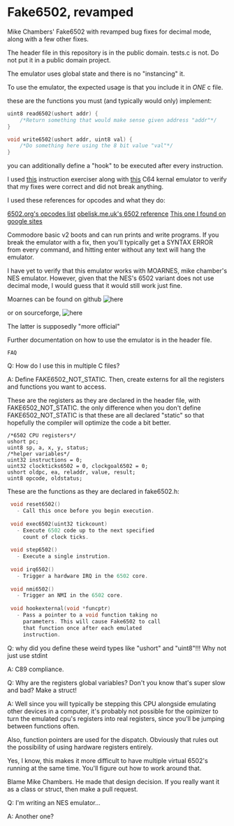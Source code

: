 # Fake6502, revamped

Mike Chambers' Fake6502 with revamped bug fixes for decimal mode, along with a few other fixes.

The header file in this repository is in the public domain. tests.c is not. Do not put it in a public domain project.


The emulator uses global state and there is no "instancing" it.

To use the emulator, the expected usage is that you include it in *ONE* c file.

these are the functions you must (and typically would only) implement:

```c
uint8 read6502(ushort addr) {
	/*Return something that would make sense given address "addr"*/
}

void write6502(ushort addr, uint8 val) {
    /*Do something here using the 8 bit value "val"*/
}
```

you can additionally define a "hook" to be executed after every instruction.



I used [this](https://github.com/omarandlorraine/fake6502) instruction exerciser along with 
[this](https://github.com/mist64/kernalemu) C64 kernal emulator to verify that my fixes were correct and
did not break anything.

I used these references for opcodes and what they do:

[6502.org's opcodes list](http://6502.org/tutorials/6502opcodes.html)
[obelisk.me.uk's 6502 reference](http://www.obelisk.me.uk/6502/reference.html)
[This one I found on google sites](https://sites.google.com/site/6502asembly/6502-instruction-set)

Commodore basic v2 boots and can run prints and write programs. 
If you break the emulator with a fix, then you'll typically get a SYNTAX ERROR
from every command, and hitting enter without any text will hang the emulator.

I have yet to verify that this emulator works with MOARNES, mike chamber's NES emulator.
However, given that the NES's 6502 variant does not use decimal mode, I would guess
that it would still work just fine.

Moarnes can be found on github ![here](https://github.com/darlanalves/moarnes) 

or on sourceforge, ![here](https://sourceforge.net/projects/moarnes/)

The latter is supposedly "more official"


Further documentation on how to use the emulator is in the header file.

~~~~~~~~~~~~~~~~~~~~~~~~~~~~~~~~~~~~~~~~~~~~~~~~
FAQ
~~~~~~~~~~~~~~~~~~~~~~~~~~~~~~~~~~~~~~~~~~~~~~~~
Q: How do I use this in multiple C files?

A: Define FAKE6502_NOT_STATIC. Then, create externs for all the registers and functions you want to access.

These are the registers as they are declared in the header file, with FAKE6502_NOT_STATIC. the only difference
when you don't define FAKE6502_NOT_STATIC is that these are all declared "static" so that hopefully the compiler
will optimize the code a bit better.

```
/*6502 CPU registers*/
ushort pc;
uint8 sp, a, x, y, status;
/*helper variables*/
uint32 instructions = 0; 
uint32 clockticks6502 = 0, clockgoal6502 = 0;
ushort oldpc, ea, reladdr, value, result;
uint8 opcode, oldstatus;
```

These are the functions as they are declared in fake6502.h:

```c
 void reset6502()
   - Call this once before you begin execution.    
                                                   
 void exec6502(uint32 tickcount)                 
   - Execute 6502 code up to the next specified  
     count of clock ticks.                       
                                                 
 void step6502()                                 
   - Execute a single instrution.                
                                                 
 void irq6502()                                  
   - Trigger a hardware IRQ in the 6502 core.    
                                                 
 void nmi6502()                                  
   - Trigger an NMI in the 6502 core.            
                                                 
 void hookexternal(void *funcptr)                
   - Pass a pointer to a void function taking no 
     parameters. This will cause Fake6502 to call
     that function once after each emulated      
     instruction.
 ```

 Q: why did you define these weird types like "ushort" and "uint8"!!! Why not just use stdint

 A: C89 compliance.

 Q: Why are the registers global variables? Don't you know that's super slow and bad? Make a struct!

 A: Well since you will typically be stepping this CPU alongside emulating other devices in a computer,
 it's probably not possible for the opimizer to turn the emulated cpu's registers into real registers,
 since you'll be jumping between functions often.

 Also, function pointers are used for the dispatch. Obviously that rules out the possibility of using hardware
 registers entirely.

Yes, I know, this makes it more difficult to have multiple virtual 6502's running at the same time. You'll figure out
how to work around that.

Blame Mike Chambers. He made that design decision. If you really want it as a class or struct, then make a pull request.

Q: I'm writing an NES emulator...

A: Another one?



